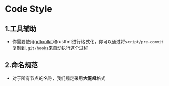 # Code Style

## 1.工具辅助

- 你需要使用[gdtoolkit](https://github.com/Scony/godot-gdscript-toolkit)和rustfmt进行格式化，你可以通过将```script/pre-commit```复制到```.git/hooks```来自动执行这个过程

## 2.命名规范

- 对于所有节点的名称，我们规定采用**大驼峰**格式
